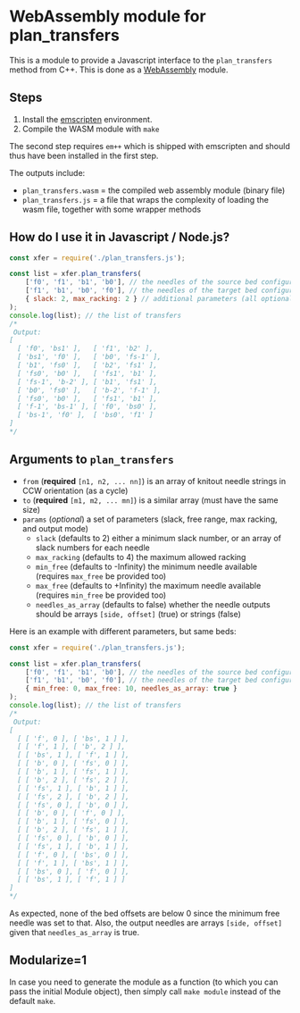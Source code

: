 # WebAssembly module for plan_transfers

This is a module to provide a Javascript interface to the `plan_transfers` method from C++.
This is done as a [WebAssembly](https://developer.mozilla.org/en-US/docs/WebAssembly) module.

## Steps

1. Install the [emscripten](https://emscripten.org/docs/getting_started/downloads.html) environment.
2. Compile the WASM module with `make`

The second step requires `em++` which is shipped with emscripten and should thus have been installed in the first step.

The outputs include:
* `plan_transfers.wasm` = the compiled web assembly module (binary file)
* `plan_transfers.js` = a file that wraps the complexity of loading the wasm file, together with some wrapper methods

## How do I use it in Javascript / Node.js?

```js
const xfer = require('./plan_transfers.js');

const list = xfer.plan_transfers(
    ['f0', 'f1', 'b1', 'b0'], // the needles of the source bed configuration (cycle must be CCW)
    ['f1', 'b1', 'b0', 'f0'], // the needles of the target bed configuration (cycle must be CCW)
    { slack: 2, max_racking: 2 } // additional parameters (all optional)
);
console.log(list); // the list of transfers
/*
 Output:
[
  [ 'f0', 'bs1' ],   [ 'f1', 'b2' ],
  [ 'bs1', 'f0' ],   [ 'b0', 'fs-1' ],
  [ 'b1', 'fs0' ],   [ 'b2', 'fs1' ],
  [ 'fs0', 'b0' ],   [ 'fs1', 'b1' ],
  [ 'fs-1', 'b-2' ], [ 'b1', 'fs1' ],
  [ 'b0', 'fs0' ],   [ 'b-2', 'f-1' ],
  [ 'fs0', 'b0' ],   [ 'fs1', 'b1' ],
  [ 'f-1', 'bs-1' ], [ 'f0', 'bs0' ],
  [ 'bs-1', 'f0' ],  [ 'bs0', 'f1' ]
]
*/
``` 

## Arguments to `plan_transfers`

* `from` (**required** `[n1, n2, ... nn]`) is an array of knitout needle strings in CCW orientation (as a cycle)
* `to` (**required** `[m1, m2, ... mn]`) is a similar array (must have the same size)
* `params` (*optional*) a set of parameters (slack, free range, max racking, and output mode)
  * `slack` (defaults to 2) either a minimum slack number, or an array of slack numbers for each needle
  * `max_racking` (defaults to 4) the maximum allowed racking
  * `min_free` (defaults to -Infinity) the minimum needle available (requires `max_free` be provided too)
  * `max_free` (defaults to +Infinity) the maximum needle available (requires `min_free` be provided too)
  * `needles_as_array` (defaults to false) whether the needle outputs should be arrays `[side, offset]` (true) or strings (false)

Here is an example with different parameters, but same beds:
```js
const xfer = require('./plan_transfers.js');

const list = xfer.plan_transfers(
    ['f0', 'f1', 'b1', 'b0'], // the needles of the source bed configuration (cycle must be CCW)
    ['f1', 'b1', 'b0', 'f0'], // the needles of the target bed configuration (cycle must be CCW)
    { min_free: 0, max_free: 10, needles_as_array: true }
);
console.log(list); // the list of transfers
/*
 Output:
[
  [ [ 'f', 0 ], [ 'bs', 1 ] ],
  [ [ 'f', 1 ], [ 'b', 2 ] ],
  [ [ 'bs', 1 ], [ 'f', 1 ] ],
  [ [ 'b', 0 ], [ 'fs', 0 ] ],
  [ [ 'b', 1 ], [ 'fs', 1 ] ],
  [ [ 'b', 2 ], [ 'fs', 2 ] ],
  [ [ 'fs', 1 ], [ 'b', 1 ] ],
  [ [ 'fs', 2 ], [ 'b', 2 ] ],
  [ [ 'fs', 0 ], [ 'b', 0 ] ],
  [ [ 'b', 0 ], [ 'f', 0 ] ],
  [ [ 'b', 1 ], [ 'fs', 0 ] ],
  [ [ 'b', 2 ], [ 'fs', 1 ] ],
  [ [ 'fs', 0 ], [ 'b', 0 ] ],
  [ [ 'fs', 1 ], [ 'b', 1 ] ],
  [ [ 'f', 0 ], [ 'bs', 0 ] ],
  [ [ 'f', 1 ], [ 'bs', 1 ] ],
  [ [ 'bs', 0 ], [ 'f', 0 ] ],
  [ [ 'bs', 1 ], [ 'f', 1 ] ]
]
*/
``` 

As expected, none of the bed offsets are below 0 since the minimum free needle was set to that.
Also, the output needles are arrays `[side, offset]` given that `needles_as_array` is true.

## Modularize=1

In case you need to generate the module as a function (to which you can pass the initial Module object),
then simply call `make module` instead of the default `make`.
